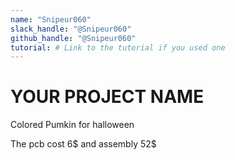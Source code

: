```yaml
---
name: "Snipeur060"
slack_handle: "@Snipeur060"
github_handle: "@Snipeur060"
tutorial: # Link to the tutorial if you used one
---
```


# YOUR PROJECT NAME

<!-- Describe your board in 2-3 sentences. What are you making? What will it do? -->
Colored Pumkin for halloween
<!-- How much is it going to cost? -->
The pcb cost 6$ and assembly 52$
<!-- Tell us a little bit about your design process. What were some challenges? What helped? ***Totally optional*** -->

